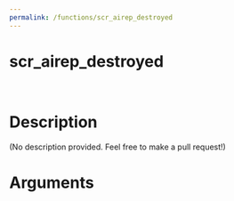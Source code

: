 ```yaml
---
permalink: /functions/scr_airep_destroyed
---
```

# scr_airep_destroyed  
&nbsp;  
# Description  
(No description provided. Feel free to make a pull request!) 
&nbsp;  
# Arguments


